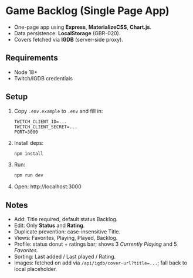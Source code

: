 # Game Backlog (Single Page App)

- One-page app using **Express**, **MaterializeCSS**, **Chart.js**.
- Data persistence: **LocalStorage** (GBR-020).
- Covers fetched via **IGDB** (server-side proxy).

## Requirements
- Node 18+
- Twitch/IGDB credentials

## Setup
1. Copy `.env.example` to `.env` and fill in:
   ```
   TWITCH_CLIENT_ID=...
   TWITCH_CLIENT_SECRET=...
   PORT=3000
   ```
2. Install deps:
   ```bash
   npm install
   ```
3. Run:
   ```bash
   npm run dev
   ```
4. Open: http://localhost:3000

## Notes
- Add: Title required, default status Backlog.
- Edit: Only **Status** and **Rating**.
- Duplicate prevention: case-insensitive Title.
- Views: Favorites, Playing, Played, Backlog.
- Profile: status donut + ratings bar; shows 3 *Currently Playing* and 5 *Favorites*.
- Sorting: Last added / Last played / Rating.
- Images: fetched on add via `/api/igdb/cover-url?title=...`; fall back to local placeholder.
